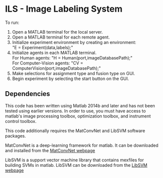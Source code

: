 # ILS - Image Labeling System
To run: <br />
1. Open a MATLAB terminal for the local server. <br />
2. Open a MATLAB terminal for each remote agent. <br />
3. Initialize experiment environment by creating an environment: <br />
  "E = Experiment(data,labels);" <br />
4. Initialize agents in each MATLAB terminal. <br />
  For Human agents: "H = Human(port,imageDatabasePath);" <br />
  For Computer-Vision agents: "CV = ComputerVision(port,imageDatabasePath);" <br />
5. Make selections for assignment type and fusion type on GUI. <br />
5. Begin experiment by selecting the start button on the GUI. <br />

## Dependencies
This code has been written using Matlab 2014b and later and has not been tested using earlier versions. In order to use, you must have access to matlab's image processing toolbox, optimization toolbox, and instrument control toolbox. 

This code additionally requires the MatConvNet and LibSVM software packages.

MatConvNet is a deep-learning framework for matlab. It can be downloaded and installed from the [MatConvNet webpage](http://www.vlfeat.org/matconvnet/install/)

LibSVM is a support vector machine library that contains mexfiles for building SVMs in matlab. LibSVM can be downloaded from the [LibSVM webpage](https://www.csie.ntu.edu.tw/~cjlin/libsvm/)



